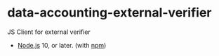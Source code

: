 # data-accounting-external-verifier
JS Client for external verifier

* [Node.js](https://nodejs.org/en/) 10, or later. (with [npm](https://nodejs.org/en/download/package-manager/))
